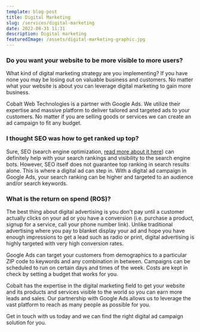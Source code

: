 ```yaml
---
template: blog-post
title: Digital Marketing
slug: /services/digital-marketing
date: 2022-08-31 11:31
description: Digital marketing
featuredImage: /assets/digital-marketing-graphic.jpg
---
```

### Do you want your website to be more visible to more users?

What kind of digital marketing strategy are you implementing? If you have none you may be losing out on valuable business and customers. No matter what your website is about you can leverage digital marketing to gain more business. 

Cobalt Web Technologies is a partner with Google Ads. We utilize their expertise and massive platform to deliver tailored and targeted ads to your customers. No matter if you are selling goods or services we can create an ad campaign to fit any budget.

### I thought SEO was how to get ranked up top?

Sure, SEO (search engine optimization, [read more about it here](/services/seo-is-not-everything)) can definitely help with your search rankings and visibility to the search engine bots. However, SEO itself does not guarantee top ranking in search results alone. This is where a digital ad can step in. With a digital ad campaign in Google Ads, your search ranking can be higher and targeted to an audience and/or search keywords.

### What is the return on spend (ROS)?
The best thing about digital advertising is you don't pay until a customer actually clicks on your ad or you have a conversion (i.e. purchase a product, signup for a service, call your phone number link). Unlike traditional advertising where you pay to blanket display your ad and hope you have enough impressions to get a lead such as radio or print, digital advertising is highly targeted with very high conversion rates.

Google Ads can target your customers from demographics to a particular ZIP code to keywords and any combination in between. Campaigns can be scheduled to run on certain days and times of the week. Costs are kept in check by setting a budget that works for you. 

Cobalt has the expertise in the digital marketing field to get your website and its products and services visible to the world so you can earn more leads and sales. Our partnership with Google Ads allows us to leverage the vast platform to reach as many people as possible for you. 

Get in touch with us today and we can find the right digital ad campaign solution for you.